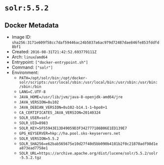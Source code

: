 # `solr:5.5.2`

## Docker Metadata

- Image ID: `sha256:3171e609f58cc7daf59446ac24b5837a6ac979d72487dae846fe853fddfd8bf1`
- Created: `2016-08-31T21:42:52.693779111Z`
- Arch: `linux`/`amd64`
- Entrypoint: `["docker-entrypoint.sh"]`
- Command: `["solr"]`
- Environment:
  - `PATH=/opt/solr/bin:/opt/docker-solr/scripts:/usr/local/sbin:/usr/local/bin:/usr/sbin:/usr/bin:/sbin:/bin`
  - `LANG=C.UTF-8`
  - `JAVA_HOME=/usr/lib/jvm/java-8-openjdk-amd64/jre`
  - `JAVA_VERSION=8u102`
  - `JAVA_DEBIAN_VERSION=8u102-b14.1-1~bpo8+1`
  - `CA_CERTIFICATES_JAVA_VERSION=20140324`
  - `SOLR_USER=solr`
  - `SOLR_UID=8983`
  - `SOLR_KEY=5F55943E13D49059D3F342777186B06E1ED139E7`
  - `GPG_KEYSERVER=hkp://ha.pool.sks-keyservers.net`
  - `SOLR_VERSION=5.5.2`
  - `SOLR_SHA256=e62bab565675e10d27f40d5bb090b4181b2f0c21870adf98d1ea873ead7758e1`
  - `SOLR_URL=https://archive.apache.org/dist/lucene/solr/5.5.2/solr-5.5.2.tgz`
